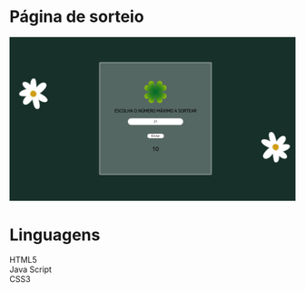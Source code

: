 # Página de sorteio

<img src="./assets/preview1.png" alt="preview">

# Linguagens

HTML5
<br>
Java Script
<br>
CSS3